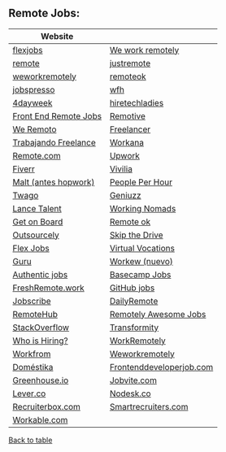 ## Remote Jobs:

| Website |         |
| ------- | ------- |
|[flexjobs](https://flexjobs.com) | [We work remotely](https://weworkremotely.com/) 
|[remote](https://remote.co/remote-jobs) | [justremote](https://justremote.co)|    
|[weworkremotely](https://weworkremotely.com) | [remoteok](https://remoteok.io)|  
|[jobspresso](https://jobspresso.co) | [wfh](https://wfh.io)|  
|[4dayweek](https://4dayweek.io) | [hiretechladies](https://www.hiretechladies.com/)|
|[Front End Remote Jobs](https://frontendremotejobs.com/) | [Remotive](https://remotive.io/)|
|[We Remoto](https://weremoto.com/) | [Freelancer](http://www.freelancer.com/)|
|[Trabajando Freelance](http://www.trabajofreelance.com/) | [Workana](http://www.workana.es/jobs)|
|[Remote.com](https://remote.com/) | [Upwork](https://www.upwork.com/)|
|[Fiverr](https://www.fiverr.com/) | [Vivilia](http://vivilia.com/es)|
|[Malt (antes hopwork)](https://www.malt.es/) | [People Per Hour](http://www.peopleperhour/com/freelancers)|
|[Twago](https://www.twago.com/) | [Geniuzz](http://www.geniuzz.com/)|
|[Lance Talent](https://lancetalent.com/) | [Working Nomads](https://www.workingnomads.co/jobs)|
|[Get on Board](https://www.getonbrd.com/) | [Remote ok](https://remoteok.io/)|
|[Outsourcely](https://www.outsourcely.com/) | [Skip the Drive](https://www.skipthedrive.com/)|
|[Flex Jobs](https://www.flexjobs.com/) | [Virtual Vocations](https://www.virtualvocations.com/)|
|[Guru](https://www.guru.com/) | [Workew (nuevo)](https://workew.com)|
|[Authentic jobs](https://authenticjobs.com/#remote=true) | [Basecamp Jobs](https://basecamp.com/jobs)|
|[FreshRemote.work](https://freshremote.work/) | [GitHub jobs](https://jobs.github.com/positions?description=&location=remote)|
|[Jobscribe](https://jobscribe.co.nz) | [DailyRemote](https://dailyremote.com)|
|[RemoteHub](https://remotehub.io) | [Remotely Awesome Jobs](https://www.remotelyawesomejobs.com/)|
|[StackOverflow](https://stackoverflow.com/jobs?allowsremote=True) | [Transformity](https://www.transformify.org)|
|[Who is Hiring?](https://whoishiring.io) | [WorkRemotely](https://workremotely.io/)|
|[Workfrom](http://www.workfrom.co) | [Weworkremotely](https://weworkremotely.com)|
|[Doméstika](https://www.domestika.org/es/jobs/where/remote) | [Frontenddeveloperjob.com](https://frontenddeveloperjob.com)|
|[Greenhouse.io](https://greenhouse.io) | [Jobvite.com](https://jobvite.com)|
|[Lever.co](https://lever.co) | [Nodesk.co](https://nodesk.co)|
|[Recruiterbox.com](https://recruiterbox.com) | [Smartrecruiters.com](https://.smartrecruiters.com)|
|[Workable.com](https://workable.com)|

[Back to table](https://github.com/Miguel-Parra-M/MyResources/blob/main/README.md)
